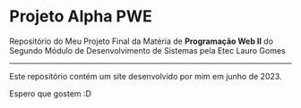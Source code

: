 # Projeto Alpha PWE
 <p>Repositório do Meu Projeto Final da Matéria de <strong>Programação Web II</strong> do Segundo Módulo de Desenvolvimento de Sistemas pela Etec Lauro Gomes</p>
 <hr>

 <p>Este repositório contém um site desenvolvido por mim em junho de 2023.</p>
 <p></p>
 <p>Espero que gostem :D</p>